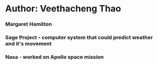 # Author: Veethacheng Thao
### **Margaret Hamilton**
### Sage Project - computer system that could predict weather and it's movement
### Nasa - worked on Apollo space mission

